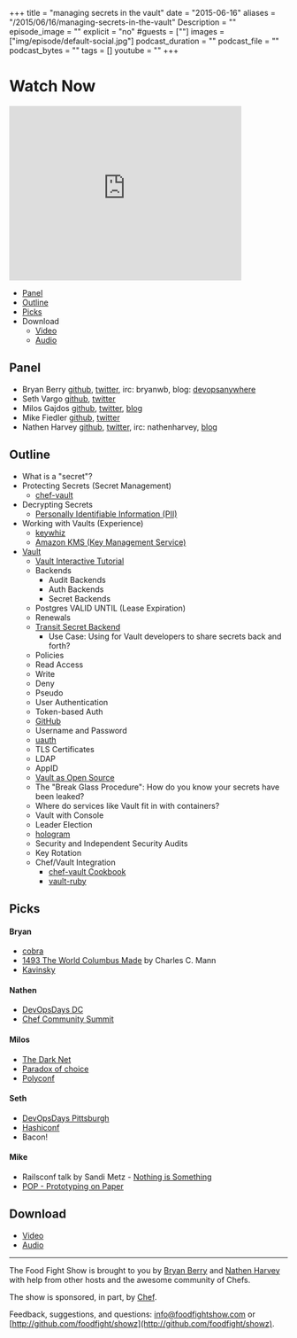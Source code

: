+++
title = "managing secrets in the vault"
date = "2015-06-16"
aliases = "/2015/06/16/managing-secrets-in-the-vault"
Description = ""
episode_image = ""
explicit = "no"
#guests = [""]
images = ["img/episode/default-social.jpg"]
podcast_duration = ""
podcast_file = ""
podcast_bytes = ""
tags = []
youtube = ""
+++

# Watch Now

<iframe width="420" height="315" src="http://www.youtube.com/embed/mP53wWpqBNw" frameborder="0" allowfullscreen></iframe>

* [Panel](http://foodfightshow.org/2015/06/managing-secrets-in-the-vault.html#panel)
* [Outline](http://foodfightshow.org/2015/06/managing-secrets-in-the-vault.html#outline)
* [Picks](http://foodfightshow.org/2015/06/managing-secrets-in-the-vault.html#picks)
* Download
  * [Video](http://youtu.be/mP53wWpqBNw)
  * [Audio](http://traffic.libsyn.com/foodfight/FoodFightShow93-ManagingSecretsInTheVault.mp3)

<!-- more -->

Panel<a name="panel"></a>
-----

* Bryan Berry [github](http://github.com/bryanwb), [twitter](http://twitter.com/bryanwb), irc: bryanwb, blog: [devopsanywhere](http://devopsanywhere.blogspot.com)
* Seth Vargo [github](http://github.com/sethvargo), [twitter](http://twitter.com/sethvargo)
* Milos Gajdos [github](https://github.com/milosgajdos83), [twitter](https://twitter.com/milosgajdos), [blog](http://containerops.org/)
* Mike Fiedler [github](https://github.com/miketheman), [twitter](https://twitter.com/mikefiedler)
* Nathen Harvey [github](http://github.com/nathenharvey), [twitter](http://twitter.com/nathenharvey), irc: nathenharvey, [blog](http://nathenharvey.com)

Outline<a name="outline"></a>
-------

* What is a "secret"?
* Protecting Secrets (Secret Management)
  * [chef-vault](https://github.com/Nordstrom/chef-vault)
* Decrypting Secrets
  * [Personally Identifiable Information (PII)](https://en.wikipedia.org/wiki/Personally_identifiable_information)
* Working with Vaults (Experience)
  * [keywhiz](https://github.com/square/keywhiz)
  * [Amazon KMS (Key Management Service)](http://aws.amazon.com/kms/)
* [Vault](https://www.vaultproject.io/)
  * [Vault Interactive Tutorial](https://www.vaultproject.io/#/demo/0)
  * Backends
    * Audit Backends
    * Auth Backends
    * Secret Backends
  * Postgres VALID UNTIL (Lease Expiration)
  * Renewals
  * [Transit Secret Backend](https://vaultproject.io/docs/secrets/transit/)
    * Use Case: Using for Vault developers to share secrets back and forth?
  * Policies
   * Read Access
   * Write
   * Deny
   * Pseudo
  * User Authentication
   * Token-based Auth
   * [GitHub](https://github.com)
   * Username and Password
   * [uauth](https://github.com/devster/uauth)
   * TLS Certificates
   * LDAP
  * AppID
  * [Vault as Open Source](https://github.com/hashicorp/vault)
  * The "Break Glass Procedure": How do you know your secrets have been leaked?
  * Where do services like Vault fit in with containers?
  * Vault with Console
  * Leader Election
  * [hologram](https://github.com/AdRoll/hologram)
  * Security and Independent Security Audits
  * Key Rotation
  * Chef/Vault Integration
    * [chef-vault Cookbook](https://github.com/opscode-cookbooks/chef-vault)
    * [vault-ruby](https://github.com/hashicorp/vault-ruby)

Picks<a name="picks"></a>
-----

#### Bryan  

* [cobra](https://github.com/spf13/cobra)
* [1493 The World Columbus Made](http://www.amazon.com/1493-Uncovering-World-Columbus-Created/dp/0307278247) by Charles C. Mann
* [Kavinsky](https://www.youtube.com/watch?v=MV_3Dpw-BRY)

#### Nathen  

* [DevOpsDays DC](http://devopsdaysdc.org)
* [Chef Community Summit](http://summit.chef.io)

#### Milos
* [The Dark Net](http://www.amazon.co.uk/The-Dark-Net-Jamie-Bartlett/dp/0434023159)
* [Paradox of choice](http://www.ted.com/talks/barry_schwartz_on_the_paradox_of_choice?language=en)
* [Polyconf](http://polyconf.com/)

#### Seth

* [DevOpsDays Pittsburgh](http://www.devopsdays.org/events/2015-pittsburgh/)
* [Hashiconf](https://hashicorp.com/blog/hashiconf.html)
* Bacon!

#### Mike

* Railsconf talk by Sandi Metz - [Nothing is Something](http://confreaks.tv/videos/railsconf2015-nothing-is-something)
* [POP - Prototyping on Paper](https://popapp.in/)

Download
--------
* [Video](http://youtu.be/mP53wWpqBNw)
* [Audio](http://traffic.libsyn.com/foodfight/FoodFightShow93-ManagingSecretsInTheVault.mp3)

<hr />

The Food Fight Show is brought to you by [Bryan Berry](https://twitter.com/bryanwb) and [Nathen Harvey](https://twitter.com/nathenharvey) with help from other hosts and the awesome community of Chefs.

The show is sponsored, in part, by [Chef](http://chef.io).

Feedback, suggestions, and questions:  [info@foodfightshow.com](mailto:info@foodfightshow.com) or  [http://github.com/foodfight/showz](http://github.com/foodfight/showz).
